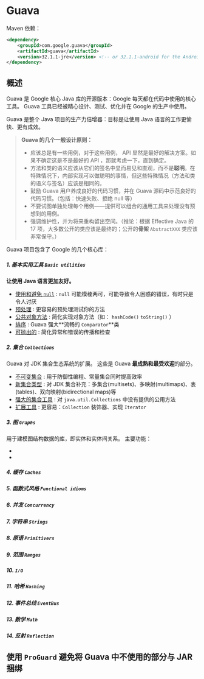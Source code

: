 # Guava

Maven 依赖：
```xml
<dependency>
    <groupId>com.google.guava</groupId>
    <artifactId>guava</artifactId>
    <version>32.1.1-jre</version> <!-- or 32.1.1-android for the Android flavor -->
</dependency>
```

## 概述

Guava 是 Google 核心 Java 库的开源版本：Google 每天都在代码中使用的核心工具。
Guava 工具已经被精心设计、测试、优化并在 Google 的生产中使用。

Guava 是整个 Java 项目的生产力倍增器：目标是让使用 Java 语言的工作更愉快、更有成效。

> **Guava 的几个一般设计原则：**
> 
> * 应该总是有一些用例，对于这些用例， API 显然是最好的解决方案。如果不确定这是不是最好的 API ，那就考虑一下，直到确定。
> * 方法和类的语义应该从它们的签名中显而易见和直观，而不是**聪明**。在特殊情况下，内部实现可以做聪明的事情，但这些特殊情况（方法和类的语义与签名）应该是相同的。
> * 鼓励 Guava 用户养成良好的代码习惯，并在 Guava 源码中示范良好的代码习惯。（包括：快速失败、拒绝 null 等）
> * 不要试图单独处理每个用例——提供可以组合的通用工具来处理没有预想到的用例。
> * 强调维护性，并为将来重构留出空间。（推论：根据 Effective Java 的 17 项，大多数公开的类应该是最终的；公开的**骨架** `AbstractXXX` 类应该非常保守。）

Guava 项目包含了 Google 的几个核心库：  

##### 1. 基本实用工具 `Basic utilities`

**让使用 Java 语言更加友好。**

* [使用和避免 `null`](./UsingAndAvoidingNullExplained.md) : `null` 可能模棱两可，可能导致令人困惑的错误，有时只是令人讨厌
* [预处理](./PreconditionsExplained.md) : 更容易的预处理测试你的方法
* [公共对象方法](./CommonObjectUtilitiesExplained.md) : 简化实现对象方法（如： `hashCode()` `toString()` ）
* [排序](./OrderingExplained.md) : Guava 强大**流畅的 `Comparator`**类
* [可抛出的](./ThrowablesExplained.md) : 简化异常和错误的传播和检查

##### 2. 集合 `Collections`

Guava 对 JDK 集合生态系统的扩展。
这些是 Guava **最成熟和最受欢迎**的部分。

* [不可变集合](./ImmutableCollectionsExplained.md) : 用于防御性编程、常量集合同时提高效率
* [新集合类型](./) : 对 JDK 集合补充：多集合(multisets)、多映射(multimaps)、表(tables)、双向映射(bidirectional maps)等
* [强大的集合工具](./) : 对 `java.util.Collections` 中没有提供的公用方法
* [扩展工具](./) : 更容易：`Collection` 装饰器、实现 `Iterator`

##### 3. 图 `Graphs`

用于建模图结构数据的库，即实体和实体间关系。
主要功能：

* []()
* []()

##### 4. 缓存 `Caches`

##### 5. 函数式风格 `Functional idioms`

##### 6. 并发 `Concurrency`

##### 7. 字符串 `Strings`

##### 8. 原语 `Primitivers`

##### 9. 范围 `Ranges`

##### 10. `I/O`

##### 11. 哈希 `Hashing`

##### 12. 事件总线 `EventBus`

##### 13. 数学 `Math`

##### 14. 反射 `Reflection`

## 使用 `ProGuard` 避免将 Guava 中不使用的部分与 JAR 捆绑
